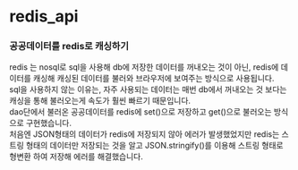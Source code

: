 # redis_api

<h3>공공데이터를 redis로 캐싱하기</h3>
<p>redis 는 nosql로 sql을 사용해 db에 저장한 데이터를 꺼내오는 것이 아닌, redis에 데이터를 캐싱해 캐싱된 데이터를 불러와 브라우저에 보여주는 방식으로 사용됩니다.<br>
sql을 사용하지 않는 이유는, 자주 사용되는 데이터는 매번 db에서 꺼내오는 것 보다는 캐싱을 통해 불러오는게 속도가 훨씬 빠르기 때문입니다.<br>
dao단에서 불러온 공공데이터를 redis에 set()으로 저장하고 get()으로 불러오는 방식으로 구현했습니다.<br>
처음엔 JSON형태의 데이터가 redis에 저장되지 않아 에러가 발생했었지만 redis는 스트링 형태의 데이터만 저장되는 것을 알고 JSON.stringify()를 이용해 스트링 형태로 형변환 하여 저장해 에러를 해결했습니다.
</p>